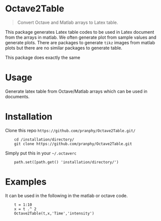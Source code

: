 Octave2Table
============
> Convert Octave and Matlab arrays to Latex table.

This package generates Latex table codes to be used in Latex document from the
arrays in matlab. We often generate plot from sample values and generate plots.
There are packages to generate `tikz` images from matlab plots but there   are
no similar packages to generate table.

This package does exactly the same

Usage
=====
Generate latex table from  Octave/Matlab arrays which can be used in documents.

Installation
============
Clone this repo  `https://github.com/pranphy/Octave2Table.git/`

```
    cd /installation/directory/
    git clone https://github.com/pranphy/Octave2Table.git
```
Simply put this in your `~/.octaverc`

```
    path.set([path.get() 'installation/directory/')
```

Examples
========
It can be used in the following in the matlab or octave code.

```
    t = 1:10
    x = t .^ 2
    Octave2Table(t,x,'Time','intensity')
```
